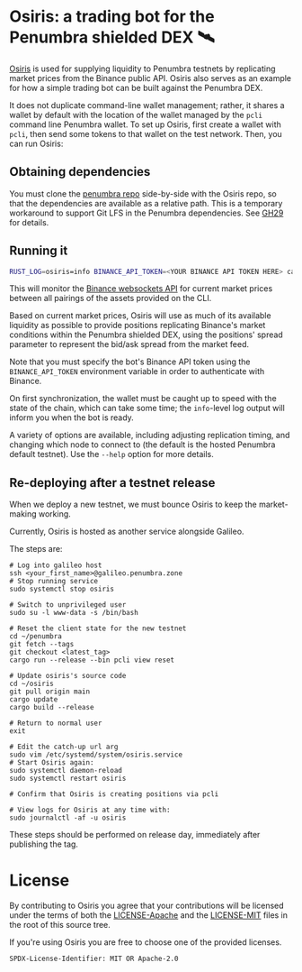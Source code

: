 # Osiris: a trading bot for the Penumbra shielded DEX 🛰

[Osiris](https://en.wikipedia.org/wiki/OSIRIS-REx) is used for supplying liquidity to Penumbra testnets
by replicating market prices from the Binance public API. Osiris also serves as an example for how
a simple trading bot can be built against the Penumbra DEX.

It does not duplicate command-line wallet management; rather, it shares a wallet by default with the
location of the wallet managed by the `pcli` command line Penumbra wallet. To set up Osiris, first
create a wallet with `pcli`, then send some tokens to that wallet on the test network. Then, you can
run Osiris:

## Obtaining dependencies

You must clone the [penumbra repo](https://github.com/penumbra-zone/penumbra)
side-by-side with the Osiris repo, so that the dependencies are available
as a relative path. This is a temporary workaround to support Git LFS
in the Penumbra dependencies.
See [GH29](https://github.com/penumbra-zone/galileo/issues/29) for details.

## Running it

```bash
RUST_LOG=osiris=info BINANCE_API_TOKEN=<YOUR BINANCE API TOKEN HERE> cargo run --release serve ETH BTC USD ATOM OSMO
```

This will monitor the [Binance websockets API](https://developers.binance.com/docs/binance-trading-api/websocket_api) for
current market prices between all pairings of the assets provided on the CLI.

Based on current market prices, Osiris will use as much of its available liquidity as possible to provide positions
replicating Binance's market conditions within the Penumbra shielded DEX, using the positions' spread parameter to
represent the bid/ask spread from the market feed.

Note that you must specify the bot's Binance API token using the `BINANCE_API_TOKEN` environment
variable in order to authenticate with Binance.

On first synchronization, the wallet must be caught up to speed with the state of the chain, which
can take some time; the `info`-level log output will inform you when the bot is ready.

A variety of options are available, including adjusting replication timing, and changing which node to
connect to (the default is the hosted Penumbra default testnet). Use the `--help` option for more details.

## Re-deploying after a testnet release
When we deploy a new testnet, we must bounce Osiris to keep the market-making working.

Currently, Osiris is hosted as another service alongside Galileo.

The steps are:

```
# Log into galileo host
ssh <your_first_name>@galileo.penumbra.zone
# Stop running service
sudo systemctl stop osiris

# Switch to unprivileged user
sudo su -l www-data -s /bin/bash

# Reset the client state for the new testnet
cd ~/penumbra
git fetch --tags
git checkout <latest_tag>
cargo run --release --bin pcli view reset

# Update osiris's source code
cd ~/osiris
git pull origin main
cargo update
cargo build --release

# Return to normal user
exit

# Edit the catch-up url arg
sudo vim /etc/systemd/system/osiris.service
# Start Osiris again:
sudo systemctl daemon-reload
sudo systemctl restart osiris

# Confirm that Osiris is creating positions via pcli

# View logs for Osiris at any time with:
sudo journalctl -af -u osiris
```

These steps should be performed on release day, immediately after publishing the tag.

# License

By contributing to Osiris you agree that your contributions will be licensed
under the terms of both the [LICENSE-Apache](LICENSE-Apache) and the
[LICENSE-MIT](LICENSE-MIT) files in the root of this source tree.

If you're using Osiris you are free to choose one of the provided licenses.

`SPDX-License-Identifier: MIT OR Apache-2.0`